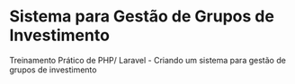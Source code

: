 # Sistema para Gestão de Grupos de Investimento
Treinamento Prático de PHP/ Laravel - Criando um sistema para gestão de grupos de investimento
